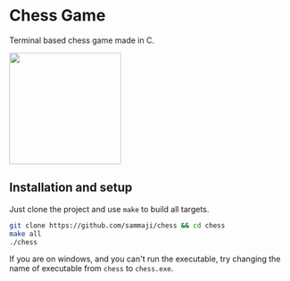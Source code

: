 # Chess Game

Terminal based chess game made in C.

<img width="200" height="200" src="https://github.com/user-attachments/assets/ec7486f0-9153-489e-9ff7-b1c56dbbcdc3" />

## Installation and setup

Just clone the project and use `make` to build all targets.

```bash
git clone https://github.com/sammaji/chess && cd chess
make all
./chess
```

If you are on windows, and you can't run the executable, try changing the name of executable from `chess` to `chess.exe`.

